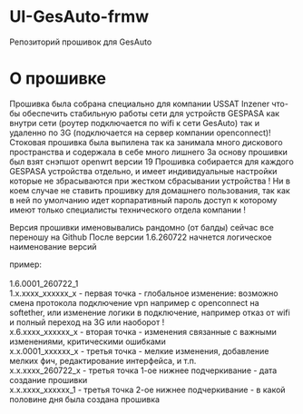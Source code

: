 # UI-GesAuto-frmw
Репозиторий прошивок для GesAuto

# О прошивке
Прошивка была собрана специально для компании USSAT Inzener что-бы обеспечить стабильную работы сети для устройств GESPASA как внутри сети (роутер подключается по wifi к сети GesAuto) так и удаленно по 3G (подключается на сервер компании openconnect)!
Стоковая прошивка была выпилена так ка занимала много дискового пространства и содержала в себе много лишнего
За основу прошивки был взят снэпшот openwrt версии 19
Прошивка собирается для каждого GESPASA устройства отдельно, и имеет индивидуальные настройки которые не збрасываются при жестком сбрасывании устройства !
Ни в коем случае не ставить прошивку для домашнего пользования, так как в ней по умолчанию идет корпаративный пароль доступ к которому имеют только специалисты технического отдела компании !

Версия прошивки именовывались рандомно (от балды) сейчас все переношу на Github
После версии 1.6.260722 начнется логическое наименование версий

пример:
</br></br>1.6.0001_260722_1
</br>1.x.xxxx_xxxxxx_x - первая точка - глобальное изменение: возможно смена протокола подключение vpn например с openconnect на softether, или изменение логики в подключение, например отказ от wifi и полный переход на 3G или наоборот !
</br>x.6.xxxx_xxxxxx_x - вторая точка - изменения связанные с важными изменениями, критическими ошибками
</br>x.x.0001_xxxxxx_x - третья точка - мелкие изменения, добавление мелких фич, редактирование интерфейса, и т.п.
</br>x.x.xxxx_260722_x - третья точка 1-ое нижнее подчеркивание - дата создание прошивки
</br>x.x.xxxx_xxxxxx_1 - третья точка 2-ое нижнее подчеркивание - в какой половине дня была создана прошивка

